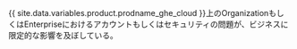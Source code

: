 {{ site.data.variables.product.prodname_ghe_cloud }}上のOrganizationもしくはEnterpriseにおけるアカウントもしくはセキュリティの問題が、ビジネスに限定的な影響を及ぼしている。